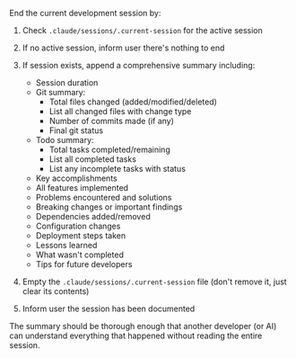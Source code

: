End the current development session by:

1. Check `.claude/sessions/.current-session` for the active session
2. If no active session, inform user there's nothing to end
3. If session exists, append a comprehensive summary including:
   - Session duration
   - Git summary:
     * Total files changed (added/modified/deleted)
     * List all changed files with change type
     * Number of commits made (if any)
     * Final git status
   - Todo summary:
     * Total tasks completed/remaining
     * List all completed tasks
     * List any incomplete tasks with status
   - Key accomplishments
   - All features implemented
   - Problems encountered and solutions
   - Breaking changes or important findings
   - Dependencies added/removed
   - Configuration changes
   - Deployment steps taken
   - Lessons learned
   - What wasn't completed
   - Tips for future developers

4. Empty the `.claude/sessions/.current-session` file (don't remove it, just clear its contents)
5. Inform user the session has been documented

The summary should be thorough enough that another developer (or AI) can understand everything that happened without reading the entire session.